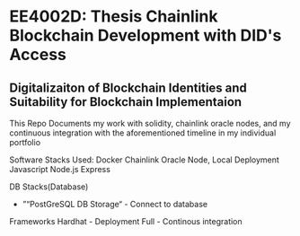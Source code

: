 
<h1> EE4002D: Thesis Chainlink Blockchain Development with DID's Access 
</h1>
<h2>Digitalizaiton of Blockchain Identities and Suitability for Blockchain Implementaion</h2>
<p>
This Repo Documents my work with solidity, chainlink oracle nodes, and my continuous integration with the 
aforementioned timeline in my individual portfolio 

Software Stacks Used:
Docker
Chainlink Oracle Node, Local Deployment
Javascript 
Node.js
Express


DB Stacks(Database)
- ”“PostGreSQL DB Storage“ - Connect to database


Frameworks
Hardhat - Deployment Full - Continous integration 
  
</p>




